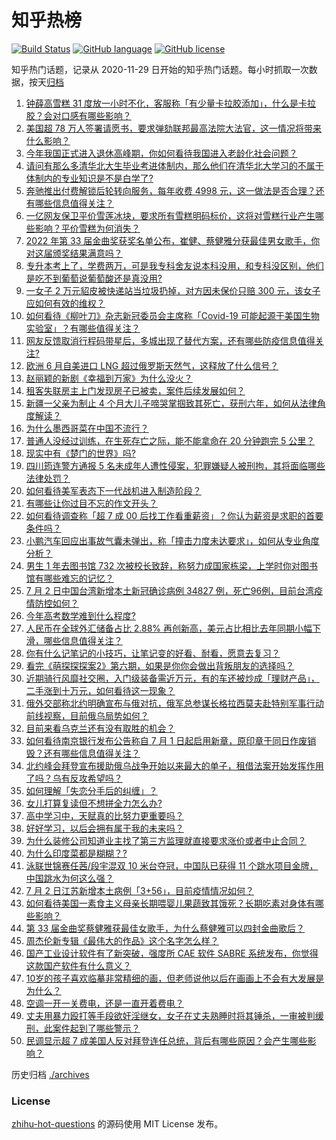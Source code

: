 # 知乎热榜
[![Build Status](https://github.com/ToWeLong/zhihu-hot-questions/workflows/CI/badge.svg)](https://github.com/ToWeLong/zhihu-hot-questions/actions)
[![GitHub language](https://img.shields.io/badge/language-golang-orange.svg)](https://golang.org/)
[![GitHub license](https://img.shields.io/github/license/ToWeLong/zhihu-hot-questions)](https://github.com/ToWeLong/zhihu-hot-questions/blob/main/LICENSE)

知乎热门话题，记录从 2020-11-29 日开始的知乎热门话题。每小时抓取一次数据，按天[归档](./archives)

<!-- BEGIN -->

1. [钟薛高雪糕 31 度放一小时不化，客服称「有少量卡拉胶添加」，什么是卡拉胶？会对口感有哪些影响？](https://www.zhihu.com/question/541175444)
1. [美国超 78 万人签署请愿书，要求弹劾联邦最高法院大法官，这一情况将带来什么影响？](https://www.zhihu.com/question/541091938)
1. [今年我国正式进入退休高峰期，你如何看待我国进入老龄化社会问题？](https://www.zhihu.com/question/540997984)
1. [请问有那么多清华北大生毕业考进体制内，那么他们在清华北大学习的不属于体制内的专业知识是不是白学了?](https://www.zhihu.com/question/537429132)
1. [奔驰推出付费解锁后轮转向服务，每年收费 4998 元，这一做法是否合理？还有哪些信息值得关注？](https://www.zhihu.com/question/540960588)
1. [一亿网友保卫平价雪莲冰块，要求所有雪糕明码标价，这将对雪糕行业产生哪些影响？平价雪糕为何消失？](https://www.zhihu.com/question/541150716)
1. [2022 年第 33 届金曲奖获奖名单公布，崔健、蔡健雅分获最佳男女歌手，你对这届颁奖结果满意吗？](https://www.zhihu.com/question/541159034)
1. [专升本考上了，学费两万，可是我专科舍友说本科没用，和专科没区别，他们是吃不到葡萄说葡萄酸还是真没用?](https://www.zhihu.com/question/540620540)
1. [一女子 2 万元貂皮被快递站当垃圾扔掉，对方因未保价只赔 300 元，该女子应如何有效的维权？](https://www.zhihu.com/question/541098135)
1. [如何看待《柳叶刀》杂志新冠委员会主席称「Covid-19 可能起源于美国生物实验室」？有哪些值得关注？](https://www.zhihu.com/question/541154437)
1. [网友反馈取消行程码带星后，多城出现了替代方案，还有哪些防疫信息值得关注?](https://www.zhihu.com/question/541108229)
1. [欧洲 6 月自美进口 LNG 超过俄罗斯天然气，这释放了什么信号？](https://www.zhihu.com/question/541088837)
1. [赵丽颖的新剧《幸福到万家》为什么没火？](https://www.zhihu.com/question/540950098)
1. [租客失联房主上门发现房子已被卖，案件后续发展如何？](https://www.zhihu.com/question/540808817)
1. [新疆一父亲为制止 4 个月大儿子啼哭掌掴致其死亡，获刑六年，如何从法律角度解读？](https://www.zhihu.com/question/541243173)
1. [为什么墨西哥菜在中国不流行？](https://www.zhihu.com/question/32767614)
1. [普通人没经过训练，在生死存亡之际，能不能拿命在 20 分钟跑完 5 公里？](https://www.zhihu.com/question/421947026)
1. [现实中有《楚门的世界》吗?](https://www.zhihu.com/question/35395059)
1. [四川筠连警方通报 5 名未成年人遭性侵案，犯罪嫌疑人被刑拘，其将面临哪些法律处罚？](https://www.zhihu.com/question/541104484)
1. [如何看待美军表态下一代战机进入制造阶段？](https://www.zhihu.com/question/535792997)
1. [有哪些让你过目不忘的作文开头？](https://www.zhihu.com/question/457392288)
1. [如何看待调查称「超 7 成 00 后找工作看重薪资」？你认为薪资是求职的首要条件吗？](https://www.zhihu.com/question/540765362)
1. [小鹏汽车回应出事故气囊未弹出，称「撞击力度未达要求」，如何从专业角度分析？](https://www.zhihu.com/question/541108530)
1. [男生 1 年去图书馆 732 次被校长致辞，称努力成国家栋梁，上学时你对图书馆有哪些难忘的记忆？](https://www.zhihu.com/question/541128226)
1. [7 月 2 日中国台湾新增本土新冠确诊病例 34827 例，死亡96例，目前台湾疫情防控如何？](https://www.zhihu.com/question/541127083)
1. [今年高考数学难到什么程度?](https://www.zhihu.com/question/539809686)
1. [人民币在全球外汇储备占比 2.88% 再创新高，美元占比相比去年同期小幅下滑，哪些信息值得关注？](https://www.zhihu.com/question/540985616)
1. [你有什么记笔记的小技巧，让笔记变的好看、耐看，愿意去复习？](https://www.zhihu.com/question/373229426)
1. [看完《萌探探探案2》第六期，如果是你你会做出背叛朋友的选择吗？](https://www.zhihu.com/question/541108522)
1. [近期骑行风靡社交圈，入门级装备需近万元，有的车还被炒成「理财产品」，二手涨到十万元，如何看待这一现象？](https://www.zhihu.com/question/541167752)
1. [俄外交部称北约明确宣布与俄对抗，俄军总参谋长格拉西莫夫赴特别军事行动前线视察，目前俄乌局势如何？](https://www.zhihu.com/question/541149172)
1. [目前来看乌克兰还有没有取胜的机会？](https://www.zhihu.com/question/540787366)
1. [如何看待南京银行发布公告称自 7 月 1 日起启用新章，原印章于同日作废销毁？还有哪些信息值得关注？](https://www.zhihu.com/question/540988171)
1. [北约峰会拜登宣布援助俄乌战争开始以来最大的单子，租借法案开始发挥作用了吗？乌有反攻希望吗？](https://www.zhihu.com/question/541091160)
1. [如何理解「失恋分手后的纠缠」？](https://www.zhihu.com/question/67662297)
1. [女儿打算复读但不想拼全力怎么办?](https://www.zhihu.com/question/541069638)
1. [高中学习中，天赋真的比努力更重要吗？](https://www.zhihu.com/question/541029933)
1. [好好学习，以后会拥有属于我的未来吗？](https://www.zhihu.com/question/537544303)
1. [为什么装修公司知道业主找了第三方监理就直接要求涨价或者中止合同？](https://www.zhihu.com/question/269400900)
1. [为什么印度菜都是糊糊？?](https://www.zhihu.com/question/512929578)
1. [泳联世锦赛任茜/段宇混双 10 米台夺冠，中国队已获得 11 个跳水项目金牌，中国跳水为何这么强？](https://www.zhihu.com/question/541105409)
1. [7 月 2 日江苏新增本土病例「3+56」，目前疫情情况如何？](https://www.zhihu.com/question/541244083)
1. [如何看待美国一素食主义母亲长期喂婴儿果蔬致其饿死？长期吃素对身体有哪些影响？](https://www.zhihu.com/question/541176757)
1. [第 33 届金曲奖蔡健雅获最佳女歌手，为什么蔡健雅可以四封金曲歌后？](https://www.zhihu.com/question/541191844)
1. [周杰伦新专辑《最伟大的作品》这个名字怎么样？](https://www.zhihu.com/question/541019037)
1. [国产工业设计软件有了新突破，强度所 CAE 软件 SABRE 系统发布，你觉得这款国产软件有什么意义？](https://www.zhihu.com/question/541099769)
1. [10岁的孩子喜欢临摹非常精细的画，但老师说他以后在画画上不会有大发展是为什么？](https://www.zhihu.com/question/46904078)
1. [空调一开一关费电，还是一直开着费电？](https://www.zhihu.com/question/285831334)
1. [丈夫用暴力殴打等手段欲奸淫继女，女子在丈夫熟睡时将其锤杀，一审被判缓刑，此案件起到了哪些警示？](https://www.zhihu.com/question/540613802)
1. [民调显示超 7 成美国人反对拜登连任总统，背后有哪些原因？会产生哪些影响？](https://www.zhihu.com/question/541146851)

<!-- END -->

历史归档 [./archives](./archives)


### License
[zhihu-hot-questions](https://github.com/towelong/zhihu-hot-questions) 的源码使用 MIT License 发布。